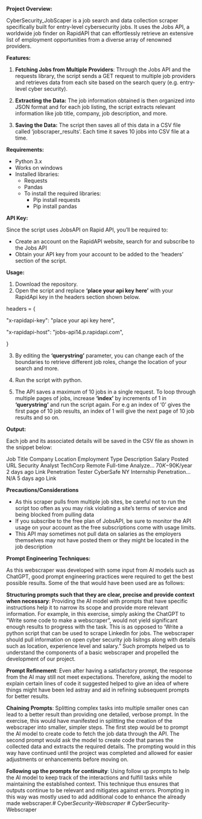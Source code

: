 **Project Overview:**

CyberSecurity_JobScaper is a job search and data collection scraper specifically built for entry-level cybersecurity jobs. It uses the Jobs API, a worldwide job finder on RapidAPI that can effortlessly retrieve an extensive list of employment opportunities from a diverse array of renowned providers.

**Features:**

1. **Fetching Jobs from Multiple Providers**: Through the Jobs API and the requests library, the script sends a GET request to multiple job providers and retrieves data from each site based on the search query (e.g. entry-level cyber security).

2. **Extracting the Data:** The job information obtained is then organized into JSON format and for each job listing, the script extracts relevant information like job title, company, job description, and more.

3. **Saving the Data:** The script then saves all of this data in a CSV file called ‘jobscraper_results’. Each time it saves 10 jobs into CSV file at a time.


**Requirements:**

- Python 3.x
- Works on windows
- Installed libraries:
  - Requests
  - Pandas
  - To install the required libraries:
    - Pip install requests
    - Pip install pandas

**API Key:**

Since the script uses JobsAPI on Rapid API, you’ll be required to:

- Create an account on the RapidAPI website, search for and subscribe to the Jobs API
- Obtain your API key from your account to be added to the ‘headers’ section of the script.

**Usage:**

1. Download the repository.
2. Open the script and replace **‘place your api key here’** with your RapidApi key in the headers section shown below.

headers = {

   "x-rapidapi-key": "place your api key here",

  "x-rapidapi-host": "jobs-api14.p.rapidapi.com",

}

3. By editing the **‘querystring’** parameter, you can change each of the boundaries to retrieve different job roles, change the location of your search and more.

4. Run the script with python.

5. The API saves a maximum of 10 jobs in a single request. To loop through multiple pages of jobs, increase **‘index’** by increments of 1 in **‘querystring’** and run the script again. For e.g an index of ‘0’ gives the first page of 10 job results, an index of 1 will give the next page of 10 job results and so on.


**Output:**

Each job and its associated details will be saved in the CSV file as shown in the snippet below:

Job Title	        Company	   Location	  Employment Type	 Description	 Salary	   Posted     URL
Security Analyst	TechCorp	 Remote	    Full-time	   Analyze...   $70K-$90K/year 2 days ago	Link
Penetration Tester	CyberSafe	 NY	        Internship	    Penetration...	 N/A	   5 days ago	Link


**Precautions/Considerations**

- As this scraper pulls from multiple job sites, be careful not to run the script too often as you may risk violating a site’s terms of service and being blocked from pulling data
- If you subscribe to the free plan of JobsAPI, be sure to monitor the API usage on your account as the free subscriptions come with usage limits.
- This API may sometimes not pull data on salaries as the employers themselves may not have posted them or they might be located in the job description


**Prompt Engineering Techniques:**

As this webscraper was developed with some input from AI models such as ChatGPT, good prompt engineering practices were required to get the best possible results. Some of the that would have been used are as follows:

**Structuring prompts such that they are clear, precise and provide context when necessary**: Providing the AI model with prompts that have specific instructions help it to narrow its scope and provide more relevant information.  For example, in this exercise, simply asking the ChatGPT to “Write some code to make a webscraper”, would not yield significant enough results to progress with the task. This is as opposed to ‘Write a python script that can be used to scrape LinkedIn for jobs. The webscraper should pull information on open cyber security job lisitngs along with details such as location, experience level and salary.” Such prompts helped us to understand the components of a basic webscraper and propelled the development of our project.

**Prompt Refinement**: Even after having a satisfactory prompt, the response from the AI may still not meet expectations. Therefore, asking the model to explain certain lines of code it suggested helped to give an idea of where things might have been led astray and aid in refining subsequent prompts for better results.

**Chaining Prompts**: Splitting complex tasks into multiple smaller ones can lead to a better result than providing one detailed, verbose prompt. In the exercise, this would have manifested in splitting the creation of the webscraper into smaller, simpler steps. The first step would be to prompt the AI model to create code to fetch the job data through the API. The second prompt would ask the model to create code that parses the collected data and extracts the required details. The prompting would in this way have continued until the project was completed and allowed for easier adjustments or enhancements before moving on.

**Following up the prompts for continuity**: Using follow up prompts to help the AI model to keep track of the interactions and fulfill tasks while maintaining the established context. This technique thus ensures that outputs continue to be relevant and mitigates against errors. Prompting in this way was mostly used to add additional code to enhance the already made webscraper.#   C y b e r _ S e c u r i t y - W e b s c r a p e r  
 #   C y b e r _ S e c u r i t y - W e b s c r a p e r  
 